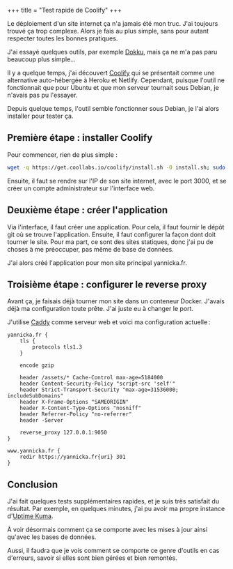 +++
title = "Test rapide de Coolify"
+++

Le déploiement d'un site internet ça n'a jamais été mon truc. J'ai toujours
trouvé ça trop complexe. Alors je fais au plus simple, sans pour autant
respecter toutes les bonnes pratiques.

J'ai essayé quelques outils, par exemple [Dokku](https://dokku.com/), mais ça
ne m'a pas paru beaucoup plus simple...

Il y a quelque temps, j'ai découvert [Coolify](https://coolify.io/) qui se
présentait comme une alternative auto-hébergée à Heroku et Netlify. Cependant,
puisque l'outil ne fonctionnait que pour Ubuntu et que mon serveur tournait
sous Debian, je n'avais pas pu l'essayer.

Depuis quelque temps, l'outil semble fonctionner sous Debian, je l'ai alors
installer pour tester ça.

## Première étape : installer Coolify

Pour commencer, rien de plus simple :

```bash
wget -q https://get.coollabs.io/coolify/install.sh -O install.sh; sudo bash ./install.sh
```

Ensuite, il faut se rendre sur l'IP de son site internet, avec le port 3000, et
se créer un compte administrateur sur l'interface web.

## Deuxième étape : créer l'application

Via l'interface, il faut créer une application. Pour cela, il faut fournir le
dépôt git où se trouve l'application. Ensuite, il faut configurer la façon dont
doit tourner le site. Pour ma part, ce sont des sites statiques, donc j'ai pu
de choses à me préoccuper, pas même de base de données.

J'ai alors créé l'application pour mon site principal yannicka.fr.

## Troisième étape : configurer le reverse proxy

Avant ça, je faisais déjà tourner mon site dans un conteneur Docker. J'avais
déjà ma configuration toute prête. J'ai juste eu à changer le port.

J'utilise [Caddy](https://caddyserver.com/) comme serveur web et voici ma
configuration actuelle :

```nginx
yannicka.fr {
    tls {
        protocols tls1.3
    }

    encode gzip

    header /assets/* Cache-Control max-age=5184000
    header Content-Security-Policy "script-src 'self'"
    header Strict-Transport-Security "max-age=31536000; includeSubDomains"
    header X-Frame-Options "SAMEORIGIN"
    header X-Content-Type-Options "nosniff"
    header Referrer-Policy "no-referrer"
    header -Server

    reverse_proxy 127.0.0.1:9050
}

www.yannicka.fr {
    redir https://yannicka.fr{uri} 301
}
```

## Conclusion

J'ai fait quelques tests supplémentaires rapides, et je suis très satisfait du
résultat. Par exemple, en quelques minutes, j'ai pu avoir ma propre instance
d'[Uptime Kuma](https://uptime.kuma.pet/).

À voir désormais comment ça se comporte avec les mises à jour ainsi qu'avec les
bases de données.

Aussi, il faudra que je vois comment se comporte ce genre d'outils en cas
d'erreurs, savoir si elles sont bien gérées et bien remontés.
